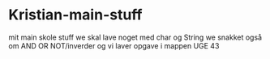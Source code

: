 # Kristian-main-stuff
mit main skole stuff
we skal lave noget med char og String we snakket også om AND OR NOT/inverder og vi laver opgave i mappen UGE 43